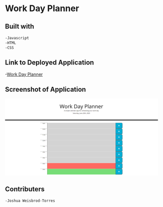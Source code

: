 # Work Day Planner

## Built with
    -Javascript
    -HTML
    -CSS

## Link to Deployed Application

-[Work Day Planner](https://joshuaweisbrodtorres.github.io/work-day-planner/)

## Screenshot of Application

![Work Day Planner](\assets\images\word-day.PNG)

## Contributers 
    -Joshua Weisbrod-Torres